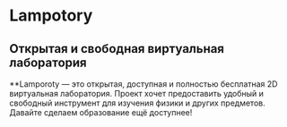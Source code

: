 # Lampotory
## Открытая и свободная виртуальная лаборатория
**Lamporoty — это открытая, доступная и полностью бесплатная 2D виртуальная лаборатория.
Проект хочет предоставить удобный и свободный инструмент для изучения физики и других предметов.
Давайте сделаем образование ещё доступнее!
